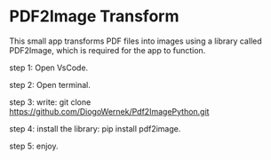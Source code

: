 <h1>PDF2Image Transform</h1>

This small app transforms PDF files into images using a library called PDF2Image, which is required for the app to function.

step 1: Open VsCode.

step 2: Open terminal.

step 3: write: git clone https://github.com/DiogoWernek/Pdf2ImagePython.git

step 4: install the library: pip install pdf2image.

step 5: enjoy.
